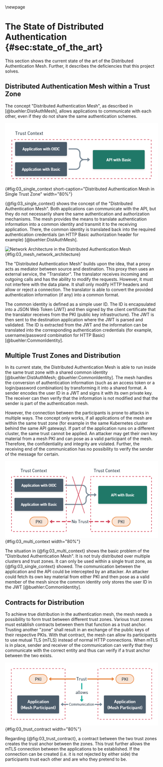 \newpage

# The State of Distributed Authentication {#sec:state_of_the_art}

This section shows the current state of the art of the Distributed Authentication Mesh. Further, it describes the deficiencies that this project solves.

## Distributed Authentication Mesh within a Trust Zone

The concept "Distributed Authentication Mesh", as described in [@buehler:DistAuthMesh], allows applications to communicate with each other, even if they do not share the same authentication schemes.

![Two applications can communicate with an API, despite the fact, that the API only supports HTTP Basic authentication. The possibility to access an API with diverging authentication schemes is the basic principle of the Distributed Authentication Mesh [@buehler:DistAuthMesh].](images/03_single_context.png){#fig:03_single_context short-caption="Distributed Authentication Mesh in Single Trust Zone" width="80%"}

{@fig:03_single_context} shows the concept of the "Distributed Authentication Mesh". Both applications can communicate with the API, but they do not necessarily share the same authentication and authorization mechanisms. The mesh provides the means to translate authentication information into a common identity and transmit it to the receiving application. There, the common identity is translated back into the required authentication credentials (an HTTP Basic authorization header for example) [@buehler:DistAuthMesh].

![Network Architecture in the Distributed Authentication Mesh](diagrams/03_mesh_network_architecture.puml){#fig:03_mesh_network_architecture}

The "Distributed Authentication Mesh" builds upon the idea, that a proxy acts as mediator between source and destination. This proxy then uses an external service, the "Translator". The translator receives incoming and outgoing calls and has the ability to modify the requests. However, it must not interfere with the data plane. It shall only modify HTTP headers and allow or reject a connection. The translator is able to convert the provided authentication information (if any) into a common format.

The common identity is defined as a simple user ID. The ID is encapsulated into a JSON Web Token (JWT) and then signed by the client certificate that the translator receives from the PKI (public key infrastructure). The JWT is then sent to the destination application where the JWT is parsed and validated. The ID is extracted from the JWT and the information can be translated into the corresponding authentication credentials (for example, username/password combination for HTTP Basic) [@buehler:CommonIdentity].

## Multiple Trust Zones and Distribution

In its current state, the Distributed Authentication Mesh is able to run inside the same trust zone with a shared common identity [@buehler:DistAuthMesh; @buehler:CommonIdentity]. The mesh handles the conversion of authentication information (such as an access token or a login/password combination) by transforming it into a shared format. A sender encodes the user ID in a JWT and signs it with its own private key. The receiver can then verify that the information is not modified and that the sender is part of the authentication mesh.

However, the connection between the participants is prone to attacks in multiple ways. The concept only works, if all applications of the mesh are within the same trust zone (for example in the same Kubernetes cluster behind the same API gateway). If part of the application runs on a different cluster, the same trust cannot be applied. An attacker may get their own key material from a mesh PKI and can pose as a valid participant of the mesh. Therefore, the confidentiality and integrity are violated. Further, the receiving end of the communication has no possibility to verify the sender of the message for certain.

![Distributed Authentication Mesh with Multiple Trust Zones](images/03_multi_context.png){#fig:03_multi_context width="80%"}

The situation in {@fig:03_multi_context} shows the basic problem of the "Distributed Authentication Mesh". It is not truly distributed over multiple clusters and trust zones. It can only be used within a single trust zone, as {@fig:03_single_context} showed. The communication between the application and the API could be intercepted by an attacker. An attacker could fetch its own key material from either PKI and then pose as a valid member of the mesh since the common identity only stores the user ID in the JWT [@buehler:CommonIdentity].

## Contracts for Distribution

To achieve true distribution in the authentication mesh, the mesh needs a possibility to form trust between different trust zones. Various trust zones must establish contracts between them that function as a trust anchor. Trusting another "zone" shall result in an exchange of the public keys of their respective PKIs. With that contract, the mesh can allow its participants to use mutual TLS (mTLS) instead of normal HTTP connections. When mTLS is in place, sender and receiver of the communication can verify that they communicate with the correct entity and thus can verify if a trust anchor between the two exists.

![Creating Trust with a Contract](images/03_trust_contract.png){#fig:03_trust_contract width="80%"}

Regarding {@fig:03_trust_contract}, a contract between the two trust zones creates the trust anchor between the zones. This trust further allows the mTLS connection between the applications to be established. If the connection can be created (i.e. it is not rejected by either side) the participants trust each other and are who they pretend to be.
